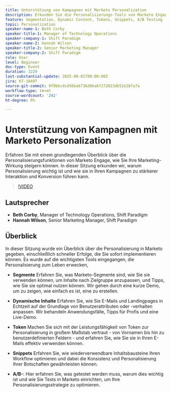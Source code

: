 ```yaml
---
title: Unterstützung von Kampagnen mit Marketo Personalization
description: Erkunden Sie die Personalisierungs-Tools von Marketo Engage - Segmente, dynamische Inhalte, Token, Snippets und A/B-Tests -, um die Interaktion zu steigern und mühelos maßgeschneiderte Kampagnen zu skalieren.
feature: Segmentation, Dynamic Content, Tokens, Snippets, A/B Testing
topic: Personalization
speaker-name-1: Beth Corby
speaker-title-1: Manager of Technology Operations
speaker-company-1: Shift Paradigm
speaker-name-2: Hannah Wilson
speaker-title-2: Senior Marketing Manager
speaker-company-2: Shift Paradigm
role: User
level: Beginner
doc-type: Event
duration: 3229
last-substantial-update: 2025-08-01T00:00:00Z
jira: KT-18497
source-git-commit: 9f9bbcdcd56ba6736d86a6f272023db52e28fa7a
workflow-type: tm+mt
source-wordcount: '242'
ht-degree: 0%

---
```



# Unterstützung von Kampagnen mit Marketo Personalization

Erfahren Sie mit einem grundlegenden Überblick über die Personalisierungsfunktionen von Marketo Engage, wie Sie Ihre Marketing-Wirkung steigern können. In dieser Sitzung erkunden wir, warum Personalisierung wichtig ist und wie sie in Ihren Kampagnen zu stärkerer Interaktion und Konversion führen kann.

>[!VIDEO](https://video.tv.adobe.com/v/3464791/?learn=on&enablevpops)

## Lautsprecher

* **Beth Corby**, Manager of Technology Operations, Shift Paradigm
* **Hannah Wilson**, Senior Marketing Manager, Shift Paradigm

## Überblick

In dieser Sitzung wurde ein Überblick über die Personalisierung in Marketo gegeben, einschließlich schneller Erfolge, die Sie sofort implementieren können. Es wurde auf die wichtigsten Tools eingegangen, die Personalisierung zum Leben erwecken,

* **Segmente** Erfahren Sie, was Marketo-Segmente sind, wie Sie sie verwenden können, um Inhalte nach Zielgruppe anzupassen, und Tipps, wie Sie sie optimal nutzen können. Wir gehen durch eine kurze Demo, um zu zeigen, wie einfach es ist, eine zu erstellen.

* **Dynamische Inhalte** Erfahren Sie, wie Sie E-Mails und Landingpages in Echtzeit auf der Grundlage von Benutzerattributen oder -verhalten anpassen. Wir behandeln Anwendungsfälle, Tipps für Profis und eine Live-Demo.

* **Token** Machen Sie sich mit der Leistungsfähigkeit von Token zur Personalisierung in großem Maßstab vertraut - von Vornamen bis hin zu benutzerdefinierten Feldern - und erfahren Sie, wie Sie sie in Ihren E-Mails effektiv verwenden können.

* **Snippets** Erfahren Sie, wie wiederverwendbare Inhaltsbausteine Ihren Workflow optimieren und dabei die Konsistenz und Personalisierung Ihrer Botschaften gewährleisten können.

* **A/B-**: Hier erfahren Sie, was getestet werden muss, warum dies wichtig ist und wie Sie Tests in Marketo einrichten, um Ihre Personalisierungsstrategie zu optimieren.
